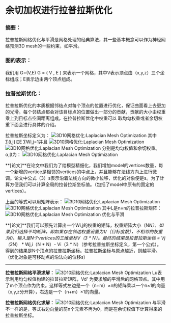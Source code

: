 # 余切加权进行拉普拉斯优化

### 摘要：

拉普拉斯网格优化与平滑是网格处理的经典算法，其一些基本概念可以作为神经网络预测3D mesh的一些约束，如平滑。

### 图的表示：

我们用 G=(V,E) G = ( V , E ) 来表示一个网格，其中V表示顶点由（x,y,z）三个坐标组成；E表示边由两个顶点组成。

### 拉普拉斯优化：

拉普拉斯优化的本质根据邻结点对每个顶点的位置进行优化，保证曲面看上去更加的光滑。每个邻结点都会对该目标点的位置做出一部分的贡献，贡献的大小由权重乘上到目标点空间距离组成。在拉普拉斯优化中权重可以	取均匀权重或者余切权重下面会进行具体的介绍。

拉普拉斯坐标定义为： 
![3D10网格优化:Laplacian Mesh Optimization](http://aliyunzixunbucket.oss-cn-beijing.aliyuncs.com/csdn/1e546c28-2c5d-4092-851d-3e9ba9277683)
其中 ∑{i,j}∈E   ∑Wi,j=1并且 
![3D10网格优化:Laplacian Mesh Optimization](http://aliyunzixunbucket.oss-cn-beijing.aliyuncs.com/csdn/d7cd1615-8410-4935-9f15-ba669b938a15)
![3D10网格优化:Laplacian Mesh Optimization](http://aliyunzixunbucket.oss-cn-beijing.aliyuncs.com/csdn/51e0d446-ed10-4e62-ac67-e6175956c8f0)
分别是均匀权值和余切权重。 α,β为： 
![3D10网格优化:Laplacian Mesh Optimization](http://aliyunzixunbucket.oss-cn-beijing.aliyuncs.com/csdn/94c1f484-4aea-4049-94f8-a620d22c8612)

**[论文]**在论文中我们为了给模型精细化，我们增加model的vertices数量，每一个新增的vertice是相邻的vertices的中点上，并且能够在法线方向上进行微调。论文中公式（3）s表示沿着法线方向的微小位移，优化的对象便是s。为了计算方便我们可以计算全局的拉普拉斯坐标值。（包括了model中原有的固定的vertices）。

上面的等式可以用矩阵表示： 
![3D10网格优化:Laplacian Mesh Optimization](http://aliyunzixunbucket.oss-cn-beijing.aliyuncs.com/csdn/036243ba-5042-4485-b304-33b52d566c90)
![3D10网格优化:Laplacian Mesh Optimization](http://aliyunzixunbucket.oss-cn-beijing.aliyuncs.com/csdn/b6dce2ad-94ec-42f8-998e-b65af6f0fba8)
其中L是n×n的拉普拉斯矩阵： 
![3D10网格优化:Laplacian Mesh Optimization](http://aliyunzixunbucket.oss-cn-beijing.aliyuncs.com/csdn/903a7cc0-6f0a-4342-8b10-00b405486eca) 优化与平滑

**[论文]**我们可以预先计算出一个Wi,j的权重的矩阵，权重矩阵大小（N*N），如果我们选择平均矩阵，即如果存在邻边权重设置为1/（目标度数），不相邻的权重为0。输入是N个vertices的三维坐标V（3 * N）。最终的结果是拉普拉斯坐标 = Vj（3*N） * Wj,i（N * N）- Vi（3 * N）（参考拉普拉斯坐标定义，第一个公式）。得到的结果是N个顶点的拉普拉斯坐标。拉普拉斯坐标与原点越近，则越平滑。（优化对象是可移动点的沿法向的位移s）

---



**拉普拉斯网格平滑求解：** 
![3D10网格优化:Laplacian Mesh Optimization](http://aliyunzixunbucket.oss-cn-beijing.aliyuncs.com/csdn/f6064318-1249-4700-89af-dda27dd40ebb)
Lu表示利用均匀权值构建的拉普拉斯矩阵，Vd' 为要求解的平滑后的网格顶点。其中用了m个顶点作为约束。这样等式左边是一个（n+m）×n的矩阵乘以一个n×1的向量（x,y,z分开算），右边是一个（n+m）×1的向量。

**拉普拉斯网格优化求解：** 
![3D10网格优化:Laplacian Mesh Optimization](http://aliyunzixunbucket.oss-cn-beijing.aliyuncs.com/csdn/b362dcc5-e2a9-486d-9e6d-ae9264206798)
与平滑不一样的是，等式右边向量的前n个元素不再为0，而是在余切权值下计算得来的拉普拉斯坐标。 